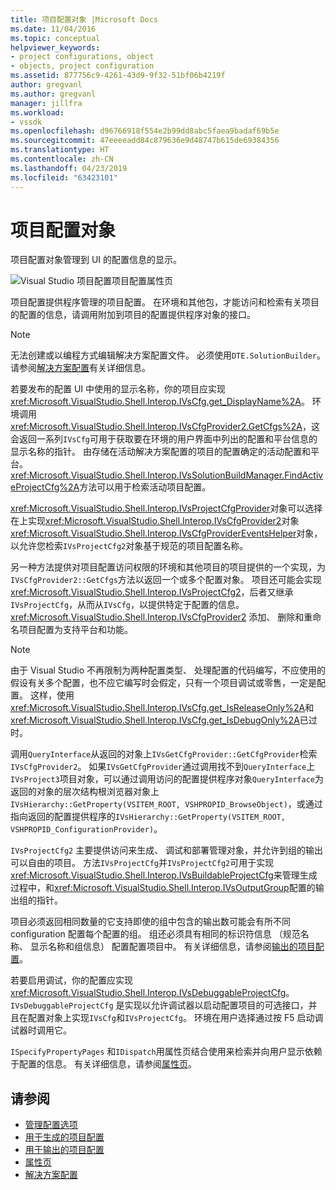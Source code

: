 ```yaml
---
title: 项目配置对象 |Microsoft Docs
ms.date: 11/04/2016
ms.topic: conceptual
helpviewer_keywords:
- project configurations, object
- objects, project configuration
ms.assetid: 877756c9-4261-43d9-9f32-51bf06b4219f
author: gregvanl
ms.author: gregvanl
manager: jillfra
ms.workload:
- vssdk
ms.openlocfilehash: d96766918f554e2b99dd8abc5faea9badaf69b5e
ms.sourcegitcommit: 47eeeeadd84c879636e9d48747b615de69384356
ms.translationtype: HT
ms.contentlocale: zh-CN
ms.lasthandoff: 04/23/2019
ms.locfileid: "63423101"
---
```

# <a name="project-configuration-object"></a>项目配置对象
项目配置对象管理到 UI 的配置信息的显示。

 ![Visual Studio 项目配置](../../extensibility/internals/media/vsprojectcfg.gif "vsProjectCfg")项目配置属性页

 项目配置提供程序管理的项目配置。 在环境和其他包，才能访问和检索有关项目的配置的信息，请调用附加到项目的配置提供程序对象的接口。

> [!NOTE]
> 无法创建或以编程方式编辑解决方案配置文件。 必须使用`DTE.SolutionBuilder`。 请参阅[解决方案配置](../../extensibility/internals/solution-configuration.md)有关详细信息。

 若要发布的配置 UI 中使用的显示名称，你的项目应实现<xref:Microsoft.VisualStudio.Shell.Interop.IVsCfg.get_DisplayName%2A>。 环境调用<xref:Microsoft.VisualStudio.Shell.Interop.IVsCfgProvider2.GetCfgs%2A>，这会返回一系列`IVsCfg`可用于获取要在环境的用户界面中列出的配置和平台信息的显示名称的指针。 由存储在活动解决方案配置的项目的配置确定的活动配置和平台。 <xref:Microsoft.VisualStudio.Shell.Interop.IVsSolutionBuildManager.FindActiveProjectCfg%2A>方法可以用于检索活动项目配置。

 <xref:Microsoft.VisualStudio.Shell.Interop.IVsProjectCfgProvider>对象可以选择在上实现<xref:Microsoft.VisualStudio.Shell.Interop.IVsCfgProvider2>对象<xref:Microsoft.VisualStudio.Shell.Interop.IVsCfgProviderEventsHelper>对象，以允许您检索`IVsProjectCfg2`对象基于规范的项目配置名称。

 另一种方法提供对项目配置访问权限的环境和其他项目的项目提供的一个实现，为`IVsCfgProvider2::GetCfgs`方法以返回一个或多个配置对象。 项目还可能会实现<xref:Microsoft.VisualStudio.Shell.Interop.IVsProjectCfg2>，后者又继承`IVsProjectCfg`，从而从`IVsCfg`，以提供特定于配置的信息。 <xref:Microsoft.VisualStudio.Shell.Interop.IVsCfgProvider2> 添加、 删除和重命名项目配置为支持平台和功能。

> [!NOTE]
> 由于 Visual Studio 不再限制为两种配置类型、 处理配置的代码编写，不应使用的假设有关多个配置，也不应它编写时会假定，只有一个项目调试或零售，一定是配置。 这样，使用<xref:Microsoft.VisualStudio.Shell.Interop.IVsCfg.get_IsReleaseOnly%2A>和<xref:Microsoft.VisualStudio.Shell.Interop.IVsCfg.get_IsDebugOnly%2A>已过时。

 调用`QueryInterface`从返回的对象上`IVsGetCfgProvider::GetCfgProvider`检索`IVsCfgProvider2`。 如果`IVsGetCfgProvider`通过调用找不到`QueryInterface`上`IVsProject3`项目对象，可以通过调用访问的配置提供程序对象`QueryInterface`为返回的对象的层次结构根浏览器对象上`IVsHierarchy::GetProperty(VSITEM_ROOT, VSHPROPID_BrowseObject)`，或通过指向返回的配置提供程序的`IVsHierarchy::GetProperty(VSITEM_ROOT, VSHPROPID_ConfigurationProvider)`。

 `IVsProjectCfg2` 主要提供访问来生成、 调试和部署管理对象，并允许到组的输出可以自由的项目。 方法`IVsProjectCfg`并`IVsProjectCfg2`可用于实现<xref:Microsoft.VisualStudio.Shell.Interop.IVsBuildableProjectCfg>来管理生成过程中，和<xref:Microsoft.VisualStudio.Shell.Interop.IVsOutputGroup>配置的输出组的指针。

 项目必须返回相同数量的它支持即使的组中包含的输出数可能会有所不同 configuration 配置每个配置的组。 组还必须具有相同的标识符信息 （规范名称、 显示名称和组信息） 配置配置项目中。 有关详细信息，请参阅[输出的项目配置](../../extensibility/internals/project-configuration-for-output.md)。

 若要启用调试，你的配置应实现<xref:Microsoft.VisualStudio.Shell.Interop.IVsDebuggableProjectCfg>。 `IVsDebuggableProjectCfg` 是实现以允许调试器以启动配置项目的可选接口，并且在配置对象上实现`IVsCfg`和`IVsProjectCfg`。 环境在用户选择通过按 F5 启动调试器时调用它。

 `ISpecifyPropertyPages` 和`IDispatch`用属性页结合使用来检索并向用户显示依赖于配置的信息。 有关详细信息，请参阅[属性页](../../extensibility/internals/property-pages.md)。

## <a name="see-also"></a>请参阅
- [管理配置选项](../../extensibility/internals/managing-configuration-options.md)
- [用于生成的项目配置](../../extensibility/internals/project-configuration-for-building.md)
- [用于输出的项目配置](../../extensibility/internals/project-configuration-for-output.md)
- [属性页](../../extensibility/internals/property-pages.md)
- [解决方案配置](../../extensibility/internals/solution-configuration.md)